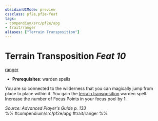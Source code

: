 ```yaml
---
obsidianUIMode: preview
cssclass: pf2e,pf2e-feat
tags:
- compendium/src/pf2e/apg
- trait/ranger
aliases: ["Terrain Transposition"]
---
```

# Terrain Transposition  *Feat 10*  
[ranger](rules/traits/ranger.md "Ranger Class Trait")  

- **Prerequisites**: warden spells

You are so connected to the wilderness that you can magically jump from place to place within it. You gain the [terrain transposition](compendium/spells/terrain-transposition-apg.md) warden spell. Increase the number of Focus Points in your focus pool by 1.

*Source: Advanced Player's Guide p. 133*  
%% #compendium/src/pf2e/apg #trait/ranger %%